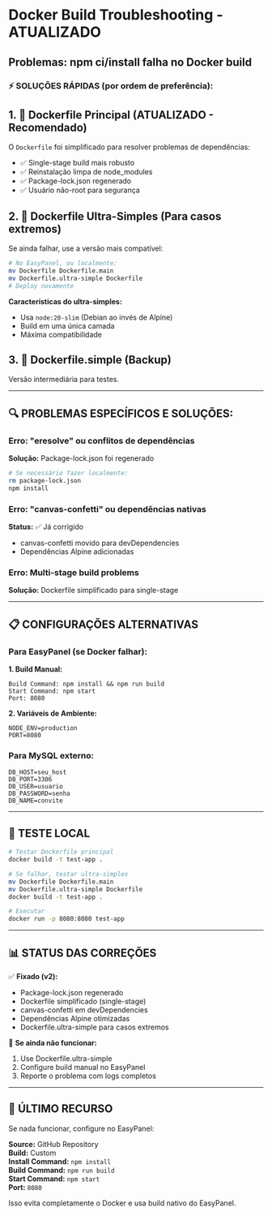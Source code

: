 # Docker Build Troubleshooting - ATUALIZADO

## Problemas: npm ci/install falha no Docker build

### ⚡ SOLUÇÕES RÁPIDAS (por ordem de preferência):

## 1. 🎯 Dockerfile Principal (ATUALIZADO - Recomendado)
O `Dockerfile` foi simplificado para resolver problemas de dependências:
- ✅ Single-stage build mais robusto  
- ✅ Reinstalação limpa de node_modules
- ✅ Package-lock.json regenerado
- ✅ Usuário não-root para segurança

## 2. 🚀 Dockerfile Ultra-Simples (Para casos extremos)
Se ainda falhar, use a versão mais compatível:
```bash
# No EasyPanel, ou localmente:
mv Dockerfile Dockerfile.main
mv Dockerfile.ultra-simple Dockerfile
# Deploy novamente
```

**Características do ultra-simples:**
- Usa `node:20-slim` (Debian ao invés de Alpine)
- Build em uma única camada
- Máxima compatibilidade

## 3. 🔧 Dockerfile.simple (Backup)
Versão intermediária para testes.

---

## 🔍 PROBLEMAS ESPECÍFICOS E SOLUÇÕES:

### Erro: "eresolve" ou conflitos de dependências
**Solução:** Package-lock.json foi regenerado
```bash
# Se necessário fazer localmente:
rm package-lock.json
npm install
```

### Erro: "canvas-confetti" ou dependências nativas
**Status:** ✅ Já corrigido
- canvas-confetti movido para devDependencies
- Dependências Alpine adicionadas

### Erro: Multi-stage build problems
**Solução:** Dockerfile simplificado para single-stage

---

## 📋 CONFIGURAÇÕES ALTERNATIVAS

### Para EasyPanel (se Docker falhar):

**1. Build Manual:**
```
Build Command: npm install && npm run build
Start Command: npm start
Port: 8080
```

**2. Variáveis de Ambiente:**
```
NODE_ENV=production
PORT=8080
```

### Para MySQL externo:
```
DB_HOST=seu_host
DB_PORT=3306
DB_USER=usuario
DB_PASSWORD=senha
DB_NAME=convite
```

---

## 🧪 TESTE LOCAL

```bash
# Testar Dockerfile principal
docker build -t test-app .

# Se falhar, testar ultra-simples
mv Dockerfile Dockerfile.main
mv Dockerfile.ultra-simple Dockerfile
docker build -t test-app .

# Executar
docker run -p 8080:8080 test-app
```

---

## 📊 STATUS DAS CORREÇÕES

✅ **Fixado (v2):**
- Package-lock.json regenerado
- Dockerfile simplificado (single-stage)
- canvas-confetti em devDependencies
- Dependências Alpine otimizadas
- Dockerfile.ultra-simple para casos extremos

🔧 **Se ainda não funcionar:**
1. Use Dockerfile.ultra-simple
2. Configure build manual no EasyPanel
3. Reporte o problema com logs completos

---

## 🚨 ÚLTIMO RECURSO

Se nada funcionar, configure no EasyPanel:

**Source:** GitHub Repository  
**Build:** Custom  
**Install Command:** `npm install`  
**Build Command:** `npm run build`  
**Start Command:** `npm start`  
**Port:** `8080`

Isso evita completamente o Docker e usa build nativo do EasyPanel.

